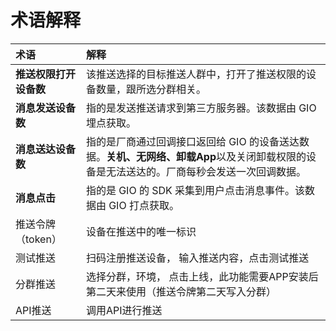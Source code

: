 # 术语解释

| 术语 | 解释 |
| :--- | :--- |
| **推送权限打开设备数** | 该推送选择的目标推送人群中，打开了推送权限的设备数量，跟所选分群相关。 |
| **消息发送设备数** | 指的是发送推送请求到第三方服务器。该数据由 GIO 埋点获取。 |
| **消息送达设备数** | 指的是厂商通过回调接口返回给 GIO 的设备送达数据。**关机、无网络、卸载App**以及关闭卸载权限的设备是无法送达的。厂商每秒会发送一次回调数据。 |
| **消息点击** | 指的是 GIO 的 SDK 采集到用户点击消息事件。该数据由 GIO 打点获取。 |
| 推送令牌（token） | 设备在推送中的唯一标识 |
| 测试推送 | 扫码注册推送设备， 输入推送内容，点击测试推送 |
| 分群推送 | 选择分群，环境， 点击上线，此功能需要APP安装后第二天来使用（推送令牌第二天写入分群） |
| API推送 | 调用API进行推送 |

